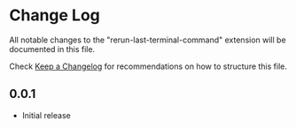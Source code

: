 # Change Log

All notable changes to the "rerun-last-terminal-command" extension will be documented in this file.

Check [Keep a Changelog](http://keepachangelog.com/) for recommendations on how to structure this file.

## 0.0.1

- Initial release
